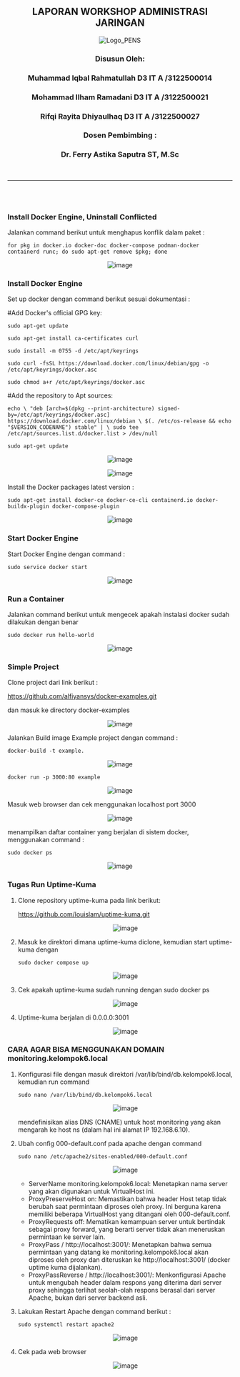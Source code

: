 <div align="center">

## LAPORAN WORKSHOP ADMINISTRASI JARINGAN

![Logo_PENS](https://github.com/Ilhamroe/Workshop-Administrasi-Jaringan/assets/111882022/8a555f25-f1dd-4af9-b0bd-14c19bcefdc6)

### Disusun Oleh:

### Muhammad Iqbal Rahmatullah D3 IT A /3122500014

### Mohammad Ilham Ramadani D3 IT A /3122500021

### Rifqi Rayita Dhiyaulhaq D3 IT A /3122500027

### Dosen Pembimbing :

### Dr. Ferry Astika Saputra ST, M.Sc

</div>

</br>

---

</br>
</br>

### **Install Docker Engine, Uninstall Conflicted**

Jalankan command berikut untuk menghapus konflik dalam paket :

`for pkg in docker.io docker-doc docker-compose podman-docker containerd runc; do sudo apt-get remove $pkg; done`

<div align="center">

![image](https://github.com/Ilhamroe/Workshop-Administrasi-Jaringan/assets/111882022/2ef546ab-3103-49ab-a087-224218ec1a59)

</div>

### **Install Docker Engine**

Set up docker dengan command berikut sesuai dokumentasi :

#Add Docker's official GPG key:

`sudo apt-get update`

`sudo apt-get install ca-certificates curl`

`sudo install -m 0755 -d /etc/apt/keyrings`

`sudo curl -fsSL https://download.docker.com/linux/debian/gpg -o /etc/apt/keyrings/docker.asc`

`sudo chmod a+r /etc/apt/keyrings/docker.asc`

#Add the repository to Apt sources:

`echo \
  "deb [arch=$(dpkg --print-architecture) signed-by=/etc/apt/keyrings/docker.asc] https://download.docker.com/linux/debian \
  $(. /etc/os-release && echo "$VERSION_CODENAME") stable" | \
  sudo tee /etc/apt/sources.list.d/docker.list > /dev/null`

`sudo apt-get update`

<div align="center">

![image](https://github.com/Ilhamroe/Workshop-Administrasi-Jaringan/assets/111882022/4ac1480b-2d89-4d91-b16a-222b43b52b4f)

![image](https://github.com/Ilhamroe/Workshop-Administrasi-Jaringan/assets/111882022/34037c01-5705-44a9-b557-b554b55fd8ed)

</div>

Install the Docker packages latest version :

`sudo apt-get install docker-ce docker-ce-cli containerd.io docker-buildx-plugin docker-compose-plugin`

<div align="center">

![image](https://github.com/Ilhamroe/Workshop-Administrasi-Jaringan/assets/111882022/e5f85823-b850-4de6-9b4c-46c5f4ea9bc9)

</div>

### **Start Docker Engine**

Start Docker Engine dengan command :

`sudo service docker start`

<div align="center">

![image](https://github.com/Ilhamroe/Workshop-Administrasi-Jaringan/assets/111882022/7378abd6-e8b9-47ba-9bb6-e765428d3514)

</div>

### **Run a Container**

Jalankan command berikut untuk mengecek apakah instalasi docker sudah dilakukan dengan benar

`sudo docker run hello-world`

<div align="center">

![image](https://github.com/Ilhamroe/Workshop-Administrasi-Jaringan/assets/111882022/0423a6e7-655d-46af-8c39-464ccae272e0)

</div>

### **Simple Project**

Clone project dari link berikut :

https://github.com/alfiyansys/docker-examples.git

dan masuk ke directory docker-examples

<div align="center">

![image](https://github.com/Ilhamroe/Workshop-Administrasi-Jaringan/assets/111882022/f2bec931-c9b7-4b72-82e7-a9e06f57a3cb)

</div>

Jalankan Build image Example project dengan command :

`docker-build -t example.`

<div align="center">

![image](https://github.com/Ilhamroe/Workshop-Administrasi-Jaringan/assets/111882022/eb008c91-3795-4509-bccd-8aa3232a8749)

</div>

`docker run -p 3000:80 example`

<div align="center">

![image](https://github.com/Ilhamroe/Workshop-Administrasi-Jaringan/assets/111882022/cd3cd240-344e-4629-8297-dda8c516e956)

</div>

Masuk web browser dan cek menggunakan localhost port 3000

<div align="center">

![image](https://github.com/Ilhamroe/Workshop-Administrasi-Jaringan/assets/111882022/7cf6dd5e-ac9c-4685-819b-78deb3660004)

</div>

menampilkan daftar container yang berjalan di sistem docker, menggunakan command :

`sudo docker ps`

<div align="center">

![image](https://github.com/Ilhamroe/Workshop-Administrasi-Jaringan/assets/111882022/0a5f6937-2f22-44f7-bfa9-1f350823cb4b)

</div>

### **Tugas Run Uptime-Kuma**

1. Clone repository uptime-kuma pada link berikut:

   https://github.com/louislam/uptime-kuma.git

   <div align="center">

    ![image](https://github.com/Ilhamroe/Workshop-Administrasi-Jaringan/assets/111882022/b7ba4721-2609-4335-99da-6db9153e1781)

    </div>

2. Masuk ke direktori dimana uptime-kuma diclone, kemudian start uptime-kuma dengan

   `sudo docker compose up`

   <div align="center">

    ![image](https://github.com/Ilhamroe/Workshop-Administrasi-Jaringan/assets/111882022/c3aef76c-32ac-4f41-bb87-ee15bded9e89)

    </div>

3. Cek apakah uptime-kuma sudah running dengan sudo docker ps

    <div align="center">

    ![image](https://github.com/Ilhamroe/Workshop-Administrasi-Jaringan/assets/111882022/c54323dc-adca-40ee-860d-10fe887efaf0)

    </div>
   
4. Uptime-kuma berjalan di 0.0.0.0:3001

    <div align="center">

    ![image](https://github.com/Ilhamroe/Workshop-Administrasi-Jaringan/assets/111882022/29ecde78-21f0-492f-bc74-8fea9aa23c05)

    </div>

### **CARA AGAR BISA MENGGUNAKAN DOMAIN monitoring.kelompok6.local**

1. Konfigurasi file dengan masuk direktori /var/lib/bind/db.kelompok6.local, kemudian run command

   `sudo nano /var/lib/bind/db.kelompok6.local`

   <div align="center">

   ![image](https://github.com/Ilhamroe/Workshop-Administrasi-Jaringan/assets/111882022/62a2b83d-90d5-4b4f-9b3e-60aca38c6015)

    </div>

   mendefinisikan alias DNS (CNAME) untuk host monitoring yang akan mengarah ke host ns (dalam hal ini alamat IP 192.168.6.10).

2. Ubah config 000-default.conf pada apache dengan command

   `sudo nano /etc/apache2/sites-enabled/000-default.conf`

   <div align="center">

   ![image](https://github.com/Ilhamroe/Workshop-Administrasi-Jaringan/assets/111882022/2efd384f-96a5-41ea-b12f-a3e76c36f1b3)

    </div>

   - ServerName monitoring.kelompok6.local: Menetapkan nama server yang akan digunakan untuk VirtualHost ini.
   - ProxyPreserveHost on: Memastikan bahwa header Host tetap tidak berubah saat permintaan diproses oleh proxy. Ini berguna karena memiliki beberapa VirtualHost yang ditangani oleh 000-default.conf.
   - ProxyRequests off: Mematikan kemampuan server untuk bertindak sebagai proxy forward, yang berarti server tidak akan meneruskan permintaan ke server lain.
   - ProxyPass / http://localhost:3001/: Menetapkan bahwa semua permintaan yang datang ke monitoring.kelompok6.local akan diproses oleh proxy dan diteruskan ke http://localhost:3001/ (docker uptime kuma dijalankan).
   - ProxyPassReverse / http://localhost:3001/: Menkonfigurasi Apache untuk mengubah header dalam respons yang diterima dari server proxy sehingga terlihat seolah-olah respons berasal dari server Apache, bukan dari server backend asli.

3. Lakukan Restart Apache dengan command berikut :

   `sudo systemctl restart apache2`

   <div align="center">

   ![image](https://github.com/Ilhamroe/Workshop-Administrasi-Jaringan/assets/111882022/9f7cd047-205c-4749-a63c-43a16b0f9c15)

    </div>

4. Cek pada web browser

    <div align="center">

    ![image](https://github.com/Ilhamroe/Workshop-Administrasi-Jaringan/assets/111882022/f4615c27-1d47-4c71-b832-7b7717c287f2)

    </div>
